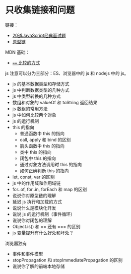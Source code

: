 # 只收集链接和问题

链接：
- [20道JavaScript经典面试题](https://juejin.cn/post/7049164339630047245)
- [原型链](https://blog.csdn.net/linhieng/article/details/137087196)

MDN 基础：

- [`==` 比较的方式][Equality]

js 注意可以分为三部分：ES、浏览器中的 js 和 nodejs 中的 js。

- js 的基本数据类型和存储方式
- js 中判断数据类型的几种方式
- js 中类型转换的几种方式
- 数组和对象的 valueOf 和 toString 返回结果
- js 数组的常用方法
- js 中如何比较两个对象
- js 的运行机制
- this 的指向
  - 普通函数中 this 的指向
  - call, apply 和 bind 的区别
  - 箭头函数中 this 的指向
  - 类中 this 的指向
  - 闭包中 this 的指向
  - 通过对象方法调用时 this 的指向
  - 如何正确判断 this 的指向
- let, const, var 的区别
- js 中的作用域和作用域链
- for..of, for..in, forEach 和 map 的区别
- 说说你对原型链的理解
- 延迟 js 执行和加载的方式
- 说说什么是模块化开发
- 说说 js 的运行机制（事件循环）
- 说说你对闭包的理解
- Object.is() 和 == 还有 === 的区别
- js 变量提升有什么好处和坏处？

浏览器独有

- 事件和事件模型
- stopPropagation 和 stopImmediatePropagation 的区别
- 说说你了解的前端本地存储


[Equality]: https://developer.mozilla.org/zh-CN/docs/Web/JavaScript/Reference/Operators/Equality
